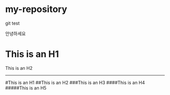# my-repository
git test

안녕하세요

This is an H1
=================

This is an H2


---------------


#This is an H1
##This is an H2
###This is an H3
####This is an H4
#####This is an H5
